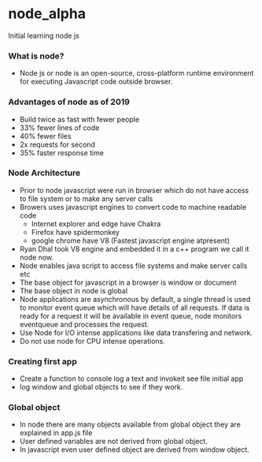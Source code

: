 # node_alpha
Initial learning node js

### What is node?
- Node js or node is an open-source, cross-platform runtime environment for executing Javascript code outside browser.

### Advantages of node as of 2019
- Build twice as fast with fewer people
- 33% fewer lines of code
- 40% fewer files
- 2x requests for second
- 35% faster response time

### Node Architecture 
- Prior to node javascript were run in browser which do not have access to file system or to make any server calls
- Browers uses javascript engines to convert code to machine readable code
    - Internet explorer and edge have Chakra
    - Firefox have spidermonkey
    - google chrome have V8 (Fastest javascript engine atpresent)
- Ryan Dhal took V8 engine and embedded it in a c++ program we call it node now.
- Node enables java script to access file systems and make server calls etc 
- The base object for javascript in a browser is window or document
- The base object in node is global
- Node applications are asynchronous by default, a single thread is used to monitor event queue which will have details of all
  requests. If data is ready for a request it will be available in event queue, node monitors eventqueue and processes the request.
- Use Node for I/O intense applications like data transfering and network.
- Do not use node for CPU intense operations.

### Creating first app
- Create a function to console log a text and invokeit see file initial app
- log window and global objects to see if they work.

### Global object
- In node there are many objects available from global object they are explained in app.js file
- User defined variables are not derived from global object.
- In javascript even user defined object are derived from window object.
